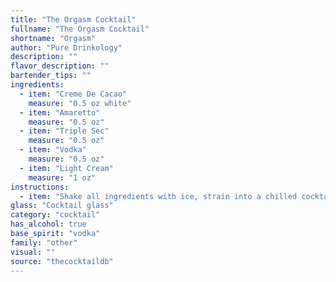 ```yaml
---
title: "The Orgasm Cocktail"
fullname: "The Orgasm Cocktail"
shortname: "Orgasm"
author: "Pure Drinkology"
description: ""
flavor_description: ""
bartender_tips: ""
ingredients:
  - item: "Creme De Cacao"
    measure: "0.5 oz white"
  - item: "Amaretto"
    measure: "0.5 oz"
  - item: "Triple Sec"
    measure: "0.5 oz"
  - item: "Vodka"
    measure: "0.5 oz"
  - item: "Light Cream"
    measure: "1 oz"
instructions:
  - item: "Shake all ingredients with ice, strain into a chilled cocktail glass, and serve."
glass: "Cocktail glass"
category: "cocktail"
has_alcohol: true
base_spirit: "vodka"
family: "other"
visual: ""
source: "thecocktaildb"
---
```


